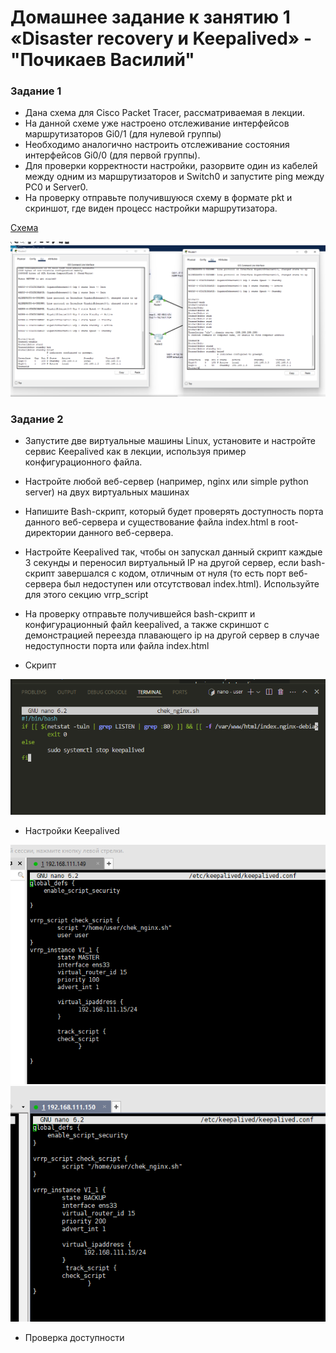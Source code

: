 # Домашнее задание к занятию 1 «Disaster recovery и Keepalived» - "Почикаев Василий"

### Задание 1
* Дана схема для Cisco Packet Tracer, рассматриваемая в лекции.
* На данной схеме уже настроено отслеживание интерфейсов маршрутизаторов Gi0/1 (для нулевой группы)
* Необходимо аналогично настроить отслеживание состояния интерфейсов Gi0/0 (для первой группы).
* Для проверки корректности настройки, разорвите один из кабелей между одним из маршрутизаторов и Switch0 и запустите ping между PC0 и Server0.
* На проверку отправьте получившуюся схему в формате pkt и скриншот, где виден процесс настройки маршрутизатора.

[Схема](https://github.com/PochikaevVV/HW_netology/blob/main/z1.pkt)

![Скриншот](https://github.com/PochikaevVV/HW_netology/blob/main/img/Screenshot_1_cisco.png)


### Задание 2

* Запустите две виртуальные машины Linux, установите и настройте сервис Keepalived как в лекции, используя пример конфигурационного файла.
* Настройте любой веб-сервер (например, nginx или simple python server) на двух виртуальных машинах
* Напишите Bash-скрипт, который будет проверять доступность порта данного веб-сервера и существование файла index.html в root-директории данного веб-сервера.
* Настройте Keepalived так, чтобы он запускал данный скрипт каждые 3 секунды и переносил виртуальный IP на другой сервер, если bash-скрипт завершался с кодом, отличным от нуля (то есть порт веб-сервера был недоступен или отсутствовал index.html). Используйте для этого секцию vrrp_script
* На проверку отправьте получившейся bash-скрипт и конфигурационный файл keepalived, а также скриншот с демонстрацией переезда плавающего ip на другой сервер в случае недоступности порта или файла index.html


* Скрипт

![Скриншот](https://github.com/PochikaevVV/HW_netology/blob/main/img/Screenshot_chek_nginx.sh.png)
* Настройки Keepalived

![Скриншот1](https://github.com/PochikaevVV/HW_netology/blob/main/img/keepalive_conf_master.png)
![Скриншот2](https://github.com/PochikaevVV/HW_netology/blob/main/img/keepalive_conf_backup.png)

* Проверка доступности
